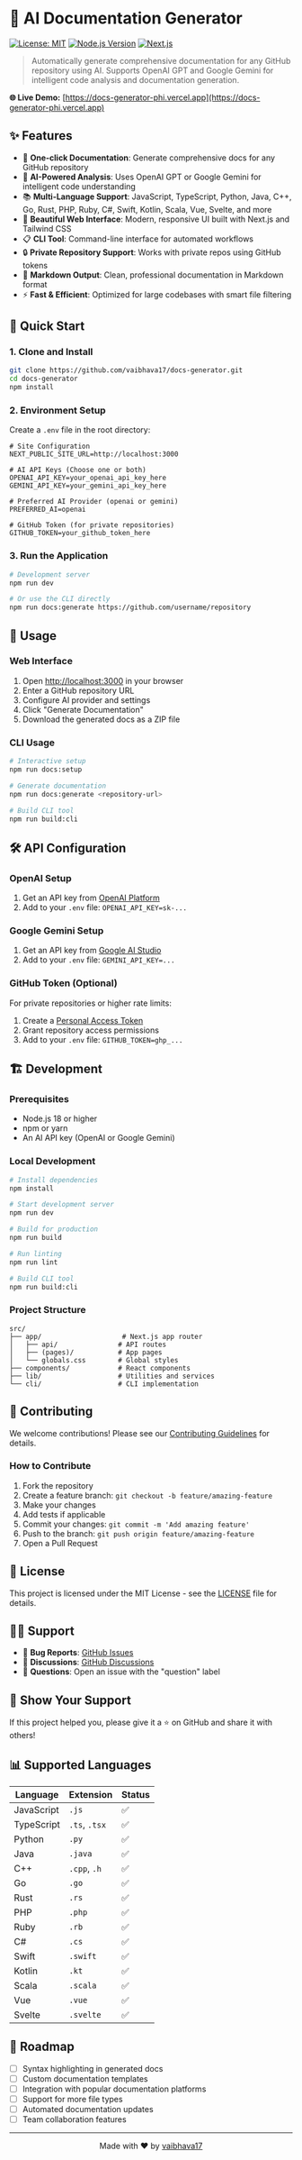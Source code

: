 # 🤖 AI Documentation Generator

[![License: MIT](https://img.shields.io/badge/License-MIT-yellow.svg)](https://opensource.org/licenses/MIT)
[![Node.js Version](https://img.shields.io/badge/node-%3E%3D18-brightgreen)](https://nodejs.org/)
[![Next.js](https://img.shields.io/badge/Next.js-15.x-black)](https://nextjs.org/)

> Automatically generate comprehensive documentation for any GitHub repository using AI. Supports OpenAI GPT and Google Gemini for intelligent code analysis and documentation generation.

**🌐 Live Demo:** [https://docs-generator-phi.vercel.app](https://docs-generator-phi.vercel.app)

## ✨ Features

- 🚀 **One-click Documentation**: Generate comprehensive docs for any GitHub repository
- 🧠 **AI-Powered Analysis**: Uses OpenAI GPT or Google Gemini for intelligent code understanding
- 📚 **Multi-Language Support**: JavaScript, TypeScript, Python, Java, C++, Go, Rust, PHP, Ruby, C#, Swift, Kotlin, Scala, Vue, Svelte, and more
- 🎨 **Beautiful Web Interface**: Modern, responsive UI built with Next.js and Tailwind CSS
- 📋 **CLI Tool**: Command-line interface for automated workflows
- 🔒 **Private Repository Support**: Works with private repos using GitHub tokens
- 📄 **Markdown Output**: Clean, professional documentation in Markdown format
- ⚡ **Fast & Efficient**: Optimized for large codebases with smart file filtering

## 🚀 Quick Start

### 1. Clone and Install

```bash
git clone https://github.com/vaibhava17/docs-generator.git
cd docs-generator
npm install
```

### 2. Environment Setup

Create a `.env` file in the root directory:

```env
# Site Configuration
NEXT_PUBLIC_SITE_URL=http://localhost:3000

# AI API Keys (Choose one or both)
OPENAI_API_KEY=your_openai_api_key_here
GEMINI_API_KEY=your_gemini_api_key_here

# Preferred AI Provider (openai or gemini)
PREFERRED_AI=openai

# GitHub Token (for private repositories)
GITHUB_TOKEN=your_github_token_here
```

### 3. Run the Application

```bash
# Development server
npm run dev

# Or use the CLI directly
npm run docs:generate https://github.com/username/repository
```

## 📖 Usage

### Web Interface

1. Open [http://localhost:3000](http://localhost:3000) in your browser
2. Enter a GitHub repository URL
3. Configure AI provider and settings
4. Click "Generate Documentation"
5. Download the generated docs as a ZIP file

### CLI Usage

```bash
# Interactive setup
npm run docs:setup

# Generate documentation
npm run docs:generate <repository-url>

# Build CLI tool
npm run build:cli
```

## 🛠️ API Configuration

### OpenAI Setup

1. Get an API key from [OpenAI Platform](https://platform.openai.com/api-keys)
2. Add to your `.env` file: `OPENAI_API_KEY=sk-...`

### Google Gemini Setup

1. Get an API key from [Google AI Studio](https://makersuite.google.com/app/apikey)
2. Add to your `.env` file: `GEMINI_API_KEY=...`

### GitHub Token (Optional)

For private repositories or higher rate limits:

1. Create a [Personal Access Token](https://github.com/settings/tokens)
2. Grant repository access permissions
3. Add to your `.env` file: `GITHUB_TOKEN=ghp_...`

## 🏗️ Development

### Prerequisites

- Node.js 18 or higher
- npm or yarn
- An AI API key (OpenAI or Google Gemini)

### Local Development

```bash
# Install dependencies
npm install

# Start development server
npm run dev

# Build for production
npm run build

# Run linting
npm run lint

# Build CLI tool
npm run build:cli
```

### Project Structure

```
src/
├── app/                    # Next.js app router
│   ├── api/               # API routes
│   ├── (pages)/           # App pages
│   └── globals.css        # Global styles
├── components/            # React components
├── lib/                   # Utilities and services
└── cli/                   # CLI implementation
```

## 🤝 Contributing

We welcome contributions! Please see our [Contributing Guidelines](CONTRIBUTING.md) for details.

### How to Contribute

1. Fork the repository
2. Create a feature branch: `git checkout -b feature/amazing-feature`
3. Make your changes
4. Add tests if applicable
5. Commit your changes: `git commit -m 'Add amazing feature'`
6. Push to the branch: `git push origin feature/amazing-feature`
7. Open a Pull Request

## 📝 License

This project is licensed under the MIT License - see the [LICENSE](LICENSE) file for details.

## 🙋‍♂️ Support

- 🐛 **Bug Reports**: [GitHub Issues](https://github.com/vaibhava17/docs-generator/issues)
- 💬 **Discussions**: [GitHub Discussions](https://github.com/vaibhava17/docs-generator/discussions)
- 📧 **Questions**: Open an issue with the "question" label

## 🌟 Show Your Support

If this project helped you, please give it a ⭐ on GitHub and share it with others!

## 📊 Supported Languages

| Language | Extension | Status |
|----------|-----------|---------|
| JavaScript | `.js` | ✅ |
| TypeScript | `.ts`, `.tsx` | ✅ |
| Python | `.py` | ✅ |
| Java | `.java` | ✅ |
| C++ | `.cpp`, `.h` | ✅ |
| Go | `.go` | ✅ |
| Rust | `.rs` | ✅ |
| PHP | `.php` | ✅ |
| Ruby | `.rb` | ✅ |
| C# | `.cs` | ✅ |
| Swift | `.swift` | ✅ |
| Kotlin | `.kt` | ✅ |
| Scala | `.scala` | ✅ |
| Vue | `.vue` | ✅ |
| Svelte | `.svelte` | ✅ |

## 🔮 Roadmap

- [ ] Syntax highlighting in generated docs
- [ ] Custom documentation templates
- [ ] Integration with popular documentation platforms
- [ ] Support for more file types
- [ ] Automated documentation updates
- [ ] Team collaboration features

---

<p align="center">
  Made with ❤️ by <a href="https://github.com/vaibhava17">vaibhava17</a>
</p>